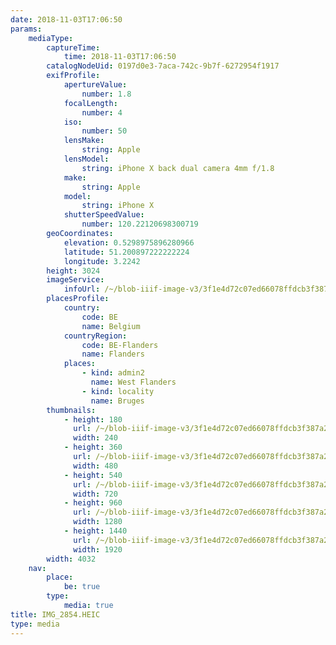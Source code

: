```yaml
---
date: 2018-11-03T17:06:50
params:
    mediaType:
        captureTime:
            time: 2018-11-03T17:06:50
        catalogNodeUid: 0197d0e3-7aca-742c-9b7f-6272954f1917
        exifProfile:
            apertureValue:
                number: 1.8
            focalLength:
                number: 4
            iso:
                number: 50
            lensMake:
                string: Apple
            lensModel:
                string: iPhone X back dual camera 4mm f/1.8
            make:
                string: Apple
            model:
                string: iPhone X
            shutterSpeedValue:
                number: 120.22120698300719
        geoCoordinates:
            elevation: 0.5298975896280966
            latitude: 51.200897222222224
            longitude: 3.2242
        height: 3024
        imageService:
            infoUrl: /~/blob-iiif-image-v3/3f1e4d72c07ed66078ffdcb3f387a25a83cf3492ccadde395f948446696df5ad/info.json
        placesProfile:
            country:
                code: BE
                name: Belgium
            countryRegion:
                code: BE-Flanders
                name: Flanders
            places:
                - kind: admin2
                  name: West Flanders
                - kind: locality
                  name: Bruges
        thumbnails:
            - height: 180
              url: /~/blob-iiif-image-v3/3f1e4d72c07ed66078ffdcb3f387a25a83cf3492ccadde395f948446696df5ad/full/240%2C180/0/default.jpg
              width: 240
            - height: 360
              url: /~/blob-iiif-image-v3/3f1e4d72c07ed66078ffdcb3f387a25a83cf3492ccadde395f948446696df5ad/full/480%2C360/0/default.jpg
              width: 480
            - height: 540
              url: /~/blob-iiif-image-v3/3f1e4d72c07ed66078ffdcb3f387a25a83cf3492ccadde395f948446696df5ad/full/720%2C540/0/default.jpg
              width: 720
            - height: 960
              url: /~/blob-iiif-image-v3/3f1e4d72c07ed66078ffdcb3f387a25a83cf3492ccadde395f948446696df5ad/full/1280%2C960/0/default.jpg
              width: 1280
            - height: 1440
              url: /~/blob-iiif-image-v3/3f1e4d72c07ed66078ffdcb3f387a25a83cf3492ccadde395f948446696df5ad/full/1920%2C1440/0/default.jpg
              width: 1920
        width: 4032
    nav:
        place:
            be: true
        type:
            media: true
title: IMG_2854.HEIC
type: media
---
```

